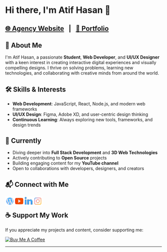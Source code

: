 # Hi there, I'm Atif Hasan 👋

## [🌐 Agency Website](https://fr-softwares.netlify.app/) &nbsp; | &nbsp; [💼 Portfolio](https://atif-hasan.vercel.app/)



## 🚀 About Me

I'm Atif Hasan, a passionate **Student**, **Web Developer**, and **UI/UX Designer** with a keen interest in creating interactive digital experiences and visually compelling designs. I thrive on solving problems, learning new technologies, and collaborating with creative minds from around the world.



## 🛠️ Skills & Interests

- **Web Development**: JavaScript, React, Node.js, and modern web frameworks
- **UI/UX Design**: Figma, Adobe XD, and user-centric design thinking
- **Continuous Learning**: Always exploring new tools, frameworks, and design trends



## 🌱 Currently

- Diving deeper into **Full Stack Development** and **3D Web Technologies**
- Actively contributing to **Open Source** projects
- Building engaging content for my **YouTube channel**
- Open to collaborations with developers, designers, and creators





## 📬 Connect with Me

[<img align="left" alt="Website" width="30px"  src="wired-flat-2579-logo-wordpress-hover-pinch.svg" />][website] 
[<img align="left" alt="YouTube" width="30px"  src="wired-flat-2547-logo-youtube-hover-pinch.svg" />][youtube]
[<img align="left" alt="LinkedIn" width="30px"  src="wired-lineal-2549-logo-linkedin-hover-pinch.svg" />][linkedin]
[<img align="left" alt="Instagram" width="30px"  src="wired-flat-2542-logo-instagram-hover-pinch.svg" />][instagram]
<br />




## ☕ Support My Work

If you appreciate my projects and content, consider supporting me:

<a href="https://www.buymeacoffee.com/atif.hasan" target="_blank"><img src="https://cdn.buymeacoffee.com/buttons/v2/default-blue.png" alt="Buy Me A Coffee" style="height: 45px !important;width: 162.75px !important;" ></a>

---

[website]: https://atif-hasan.vercel.app/
[youtube]: https://youtube.com/UCjOB00rT2VkuLBThYr0dZ8A
[instagram]: https://instagram.com/_atif_hasan_/
[linkedin]: https://linkedin.com/in/atif-hasan-6850a122a/


